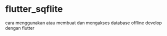 # flutter_sqflite
cara menggunakan atau membuat dan mengakses database offline develop dengan flutter 
